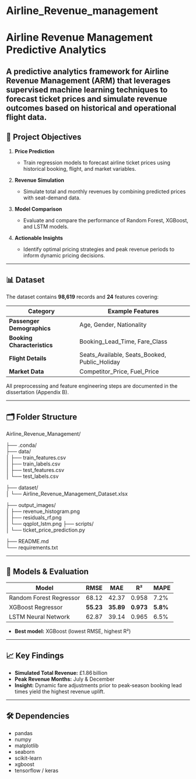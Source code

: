 # Airline_Revenue_management

# Airline Revenue Management Predictive Analytics

A predictive analytics framework for Airline Revenue Management (ARM) that leverages supervised machine learning techniques to forecast ticket prices and simulate revenue outcomes based on historical and operational flight data.
---

## 📌 Project Objectives

1. **Price Prediction**  
   - Train regression models to forecast airline ticket prices using historical booking, flight, and market variables.  

2. **Revenue Simulation**  
   - Simulate total and monthly revenues by combining predicted prices with seat-demand data.  

3. **Model Comparison**  
   - Evaluate and compare the performance of Random Forest, XGBoost, and LSTM models.  

4. **Actionable Insights**  
   - Identify optimal pricing strategies and peak revenue periods to inform dynamic pricing decisions.

---

## 📊 Dataset

The dataset contains **98,619** records and **24** features covering:

| Category                    | Example Features                              |
|-----------------------------|-----------------------------------------------|
| **Passenger Demographics**  | Age, Gender, Nationality                      |
| **Booking Characteristics** | Booking_Lead_Time, Fare_Class                 |
| **Flight Details**          | Seats_Available, Seats_Booked, Public_Holiday |
| **Market Data**             | Competitor_Price, Fuel_Price                  |

All preprocessing and feature engineering steps are documented in the dissertation (Appendix B).

---

## 🗂️ Folder Structure

Airline_Revenue_Management/

├── .conda/                    
├── data/                      
│   ├── train_features.csv     
│   ├── train_labels.csv       
│   ├── test_features.csv      
│   └── test_labels.csv        

├── dataset/                   
│   └── Airline_Revenue_Management_Dataset.xlsx

├── output_images/             
│   ├── revenue_histogram.png  
│   ├── residuals_rf.png       
│   └── qqplot_lstm.png 
├── scripts/                   
│   └── ticket_price_prediction.py

├── README.md                  
└── requirements.txt           


---

## 🧠 Models & Evaluation

| Model                    | RMSE   | MAE    | R²     | MAPE  |
|--------------------------|--------|--------|--------|-------|
| Random Forest Regressor  | 68.12  | 42.37  | 0.958  | 7.2%  |
| XGBoost Regressor        | **55.23**  | **35.89**  | **0.973**  | **5.8%**  |
| LSTM Neural Network      | 62.87  | 39.14  | 0.965  | 6.5%  |

- **Best model:** XGBoost (lowest RMSE, highest R²)

---

## 📈 Key Findings

- **Simulated Total Revenue:** £1.86 billion  
- **Peak Revenue Months:** July & December  
- **Insight:** Dynamic fare adjustments prior to peak‑season booking lead times yield the highest revenue uplift.
---

## 🛠️ Dependencies

- pandas  
- numpy  
- matplotlib  
- seaborn  
- scikit-learn  
- xgboost  
- tensorflow / keras  



